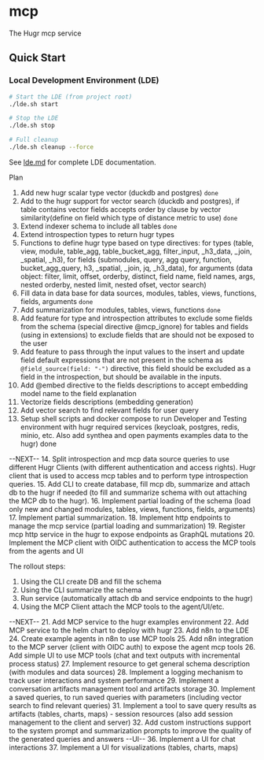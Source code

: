 # mcp
The Hugr mcp service

## Quick Start

### Local Development Environment (LDE)

```bash
# Start the LDE (from project root)
./lde.sh start

# Stop the LDE
./lde.sh stop

# Full cleanup
./lde.sh cleanup --force
```

See [lde.md](./lde.md) for complete LDE documentation.


Plan
1. Add new hugr scalar type vector (duckdb and postgres) `done`
2. Add to the hugr support for vector search (duckdb and postgres), if table contains vector fields accepts order by clause by vector similarity(define on field which type of distance metric to use) `done`
3. Extend indexer schema to include all tables `done`
4. Extend introspection types to return hugr types
5. Functions to define hugr type based on type directives: for types (table, view, module, table_agg, table_bucket_agg, filter_input, _h3_data, _join, _spatial, _h3), for fields (submodules, query, agg query, function, bucket_agg_query, h3, _spatial, _join, jq, _h3_data), for arguments (data object: filter, limit, offset, orderby, distinct, field name, field names, args, nested orderby, nested limit, nested ofset, vector search)
6. Fill data in data base for data sources, modules, tables, views, functions, fields, arguments `done`
7. Add summarization for modules, tables, views, functions `done`
8. Add feature for type and introspection attributes to exclude some fields from the schema (special directive @mcp_ignore) for tables and fields (using in extensions) to exclude fields that are should not be exposed to the user
9. Add feature to pass through the input values to the insert and update field default expressions that are not present in the schema as `@field_source(field: "-")` directive, this field should be excluded as a field in the introspection, but should be available in the inputs.
10. Add @embed directive to the fields descriptions to accept embedding model name to the field explanation
11. Vectorize fields descriptions (embedding generation)
12. Add vector search to find relevant fields for user query
13. Setup shell scripts and docker compose to run Developer and Testing environment with hugr required services (keycloak, postgres, redis, minio, etc. Also add synthea and open payments examples data to the hugr) done

--NEXT-- 
14. Split introspection and mcp data source queries to use different Hugr Clients (with different authentication and access rights). Hugr client that is used to access mcp tables and to perform type introspection queries.
15. Add CLI to create database, fill mcp db, summarize and attach db to the hugr if needed (to fill and summarize schema with out attaching the MCP db to the hugr).
16. Implement partial loading of the schema (load only new and changed modules, tables, views, functions, fields, arguments)
17. Implement partial summarization.
18. Implement http endpoints to manage the mcp service (partial loading and summarization)
19. Register mcp http service in the hugr to expose endpoints as GraphQL mutations
20. Implement the MCP client with OIDC authentication to access the MCP tools from the agents and UI

The rollout steps:
1. Using the CLI create DB and fill the schema
2. Using the CLI summarize the schema
3. Run service (automatically attach db and service endpoints to the hugr)
4. Using the MCP Client attach the MCP tools to the agent/UI/etc.


--NEXT--
21. Add MCP service to the hugr examples environment
22. Add MCP service to the helm chart to deploy with hugr
23. Add n8n to the LDE
24. Create example agents in n8n to use MCP tools
25. Add n8n integration to the MCP server (client with OIDC auth) to expose the agent mcp tools
26. Add simple UI to use MCP tools (chat and text outputs with incremental process status)
27. Implement resource to get general schema description (with modules and data sources)
28. Implement a logging mechanism to track user interactions and system performance
29. Implement a conversation artifacts management tool and artifacts storage
30. Implement a saved queries, to run saved queries with parameters (including vector search to find relevant queries)
31. Implement a tool to save query results as artifacts (tables, charts, maps) - session resources (also add session management to the client and server)
32. Add custom instructions support to the system prompt and summarization prompts to improve the quality of the generated queries and answers
--UI--
36. Implement a UI for chat interactions
37. Implement a UI for visualizations (tables, charts, maps)

